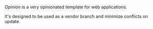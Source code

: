 *Opinion* is a very opinionated template for web applications.

It's designed to be used as a vendor branch and minimize conflicts on update.
